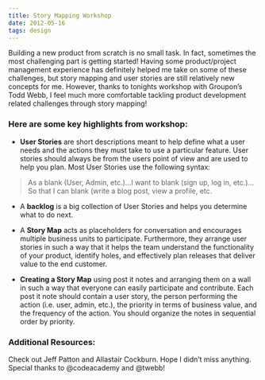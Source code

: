 ```yaml
---
title: Story Mapping Workshop
date: 2012-05-16
tags: design
---
```


Building a new product from scratch is no small task.  In fact, sometimes the most challenging part is getting started!  Having some product/project management experience has definitely helped me take on some of these challenges, but story mapping and user stories are still relatively new concepts for me.  However, thanks to tonights workshop with Groupon’s Todd Webb, I feel much more comfortable tackling product development related challenges through story mapping!

### Here are some key highlights from workshop:

- **User Stories** are short descriptions meant to help define what a user needs and the actions they must take to use a particular feature. User stories should always be from the users point of view and are used to help you plan. Most User Stories use the following syntax:


<div class="pa4">
  <blockquote class="athelas ml0 mt0 pl4 black-90 bl bw2 b--blue">
    <p class="f5 f4-m f3-l lh-copy measure mt0">As a blank (User, Admin, etc.)…I want to blank (sign up, log in, etc.)…So that I can blank (write a blog post, view a profile, etc.</p>
  </blockquote>
</div>

- A **backlog** is a big collection of User Stories and helps you determine what to do next.

- A **Story Map** acts as placeholders for conversation and encourages multiple business units to participate.  Furthermore, they arrange user stories in such a way that it helps the team understand the functionality of your product, identify holes, and effectively plan releases that deliver value to the end customer.

- **Creating a Story Map** using post it notes and arranging them on a wall in such a way that everyone can easily participate and contribute. Each post it note should contain a user story, the person performing the action (i.e. user, admin, etc.), the priority in terms of business value, and the frequency of the action. You should organize the notes in sequential order by priority.


### Additional Resources:

Check out Jeff Patton and Allastair Cockburn. Hope I didn’t miss anything. Special thanks to @codeacademy and @twebb!
